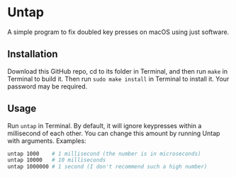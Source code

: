 # Untap

A simple program to fix doubled key presses on macOS using just software.

## Installation

Download this GitHub repo, cd to its folder in Terminal, and then run `make` in Terminal to build it. Then run `sudo make install` in Terminal to install it. Your password may be required.

## Usage

Run `untap` in Terminal. By default, it will ignore keypresses within a millisecond of each other. You can change this amount by running Untap with arguments. Examples:

```sh
untap 1000    # 1 millisecond (the number is in microseconds)
untap 10000   # 10 milliseconds
untap 1000000 # 1 second (I don't recommend such a high number)
```
